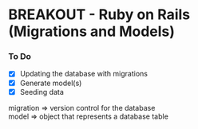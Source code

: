 # BREAKOUT - Ruby on Rails (Migrations and Models)

### To Do
* [x] Updating the database with migrations
* [x] Generate model(s)
* [x] Seeding data

migration => version control for the database  
model => object that represents a database table
